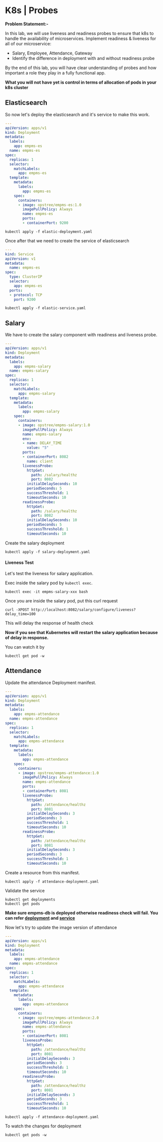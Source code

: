 # K8s | Probes

**Problem Statement:-**

In this lab, we will use liveness and readiness probes to ensure that k8s to handle the availability of microservices. Implement readiness & liveness for all of our microservice:
- Salary, Employee, Attendance, Gateway
- Identify the difference in deployment with and without readiness probe

By the end of this lab, you will have clear understanding of probes and how important a role they play in a fully functional app.

**What you will not have yet is control in terms of allocation of pods in your k8s cluster**

## Elasticsearch

So now let's deploy the elasticsearch and it's service to make this work.

```yaml
---
apiVersion: apps/v1
kind: Deployment
metadata:
  labels:
    app: empms-es
  name: empms-es
spec:
  replicas: 1
  selector:
    matchLabels:
      app: empms-es
  template:
    metadata:
      labels:
        app: empms-es
    spec:
      containers:
      - image: opstree/empms-es:1.0
        imagePullPolicy: Always
        name: empms-es
        ports:
        - containerPort: 9200
```

```shell
kubectl apply -f elastic-deployment.yaml
```

Once after that we need to create the service of elasticsearch

```yaml
---
kind: Service
apiVersion: v1
metadata:
  name: empms-es
spec:
  type: ClusterIP
  selector:
    app: empms-es
  ports:
  - protocol: TCP
    port: 9200
```

```shell
kubectl apply -f elastic-service.yaml
```

## Salary

We have to create the salary component with readiness and liveness probe.

```yaml
---
apiVersion: apps/v1
kind: Deployment
metadata:
  labels:
    app: empms-salary
  name: empms-salary
spec:
  replicas: 1
  selector:
    matchLabels:
      app: empms-salary
  template:
    metadata:
      labels:
        app: empms-salary
    spec:
      containers:
      - image: opstree/empms-salary:1.0
        imagePullPolicy: Always
        name: empms-salary
        env:
        - name: DELAY_TIME
          value: "5"
        ports:
        - containerPort: 8082
          name: client
        livenessProbe:
          httpGet:
            path: /salary/healthz
            port: 8082
          initialDelaySeconds: 10
          periodSeconds: 5
          successThreshold: 1
          timeoutSeconds: 10
        readinessProbe:
          httpGet:
            path: /salary/healthz
            port: 8082
          initialDelaySeconds: 10
          periodSeconds: 5
          successThreshold: 1
          timeoutSeconds: 10
```

Create the salary deployment

```shell
kubectl apply -f salary-deployment.yaml
```

#### Liveness Test

Let's test the liveness for salary application.

Exec inside the salary pod by `kubectl exec`.

```shell
kubectl exec -it empms-salary-xxx bash
```

Once you are inside the salary pod, put this curl request

```shell
curl -XPOST http://localhost:8082/salary/configure/liveness?delay_time=100
```

This will delay the response of health check

**Now if you see that Kubernetes will restart the salary application because of delay in response.**

You can watch it by

```shell
kubectl get pod -w
```

## Attendance

Update the attendance Deployment manifest.

```yaml
---
apiVersion: apps/v1
kind: Deployment
metadata:
  labels:
    app: empms-attendance
  name: empms-attendance
spec:
  replicas: 1
  selector:
    matchLabels:
      app: empms-attendance
  template:
    metadata:
      labels:
        app: empms-attendance
    spec:
      containers:
      - image: opstree/empms-attendance:1.0
        imagePullPolicy: Always
        name: empms-attendance
        ports:
        - containerPort: 8081
        livenessProbe:
          httpGet:
            path: /attendance/healthz
            port: 8081
          initialDelaySeconds: 3
          periodSeconds: 3
          successThreshold: 1
          timeoutSeconds: 10
        readinessProbe:
          httpGet:
            path: /attendance/healthz
            port: 8081
          initialDelaySeconds: 3
          periodSeconds: 3
          successThreshold: 1
          timeoutSeconds: 10
```

Create a resource from this manifest.

```shell
kubectl apply -f attendance-deployment.yaml
```

Validate the service

```shell
kubectl get deployments
kubectl get pods
```

**Make sure empms-db is deployed otherwise readiness check will fail. You can refer [deployment](https://github.com/opstree/OT-Microservices-Training/wiki/09_Deployment_Lab) and [service](https://github.com/opstree/OT-Microservices-Training/wiki/08_Service_Lab)**

Now let's try to update the image version of attendance

```yaml
---
apiVersion: apps/v1
kind: Deployment
metadata:
  labels:
    app: empms-attendance
  name: empms-attendance
spec:
  replicas: 1
  selector:
    matchLabels:
      app: empms-attendance
  template:
    metadata:
      labels:
        app: empms-attendance
    spec:
      containers:
      - image: opstree/empms-attendance:2.0
        imagePullPolicy: Always
        name: empms-attendance
        ports:
        - containerPort: 8081
        livenessProbe:
          httpGet:
            path: /attendance/healthz
            port: 8081
          initialDelaySeconds: 3
          periodSeconds: 3
          successThreshold: 1
          timeoutSeconds: 10
        readinessProbe:
          httpGet:
            path: /attendance/healthz
            port: 8081
          initialDelaySeconds: 3
          periodSeconds: 3
          successThreshold: 1
          timeoutSeconds: 10
```

```shell
kubectl apply -f attendance-deployment.yaml
```

To watch the changes for deployment

```shell
kubectl get pods -w
```